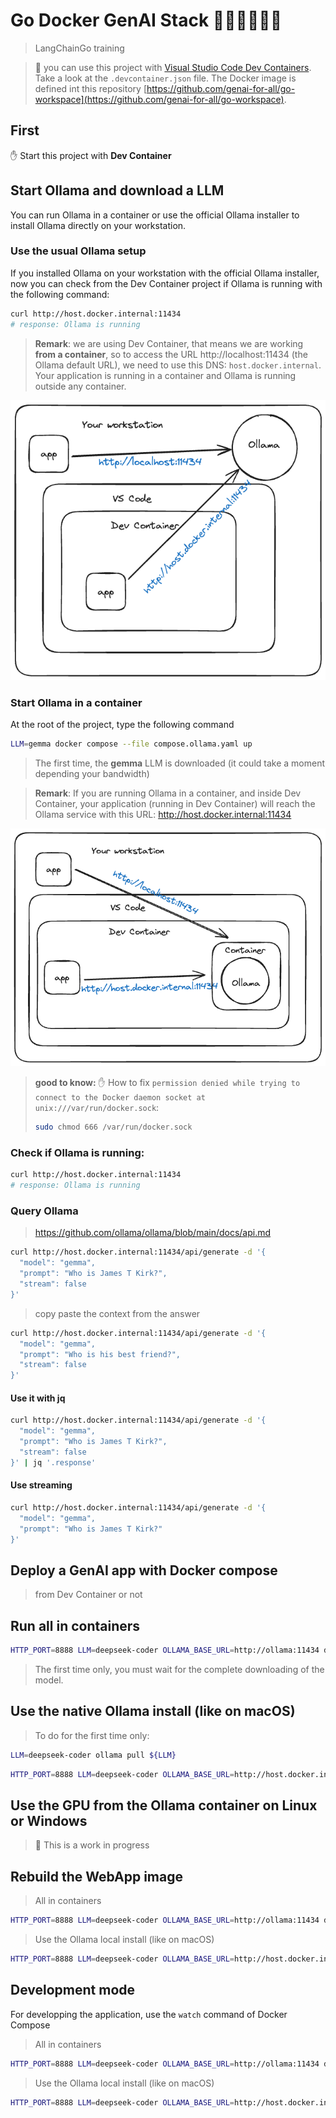 # Go Docker GenAI Stack 🩵🐳🤖🦜🔗🦙
> LangChainGo training

> 👋 you can use this project with [Visual Studio Code Dev Containers](https://code.visualstudio.com/docs/devcontainers/containers). Take a look at the `.devcontainer.json` file. The Docker image is defined int this repository [https://github.com/genai-for-all/go-workspace](https://github.com/genai-for-all/go-workspace).


## First

✋ Start this project with **Dev Container**

## Start Ollama and download a LLM

You can run Ollama in a container or use the official Ollama installer to install Ollama directly on your workstation.

### Use the usual Ollama setup

If you installed Ollama on your workstation with the official Ollama installer, now you can check from the Dev Container project if Ollama is running with the following command:

```bash
curl http://host.docker.internal:11434
# response: Ollama is running
```

> **Remark**: we are using Dev Container, that means we are working **from a container**, so to access the URL http://localhost:11434 (the Ollama default URL), we need to use this DNS: `host.docker.internal`. Your application is running in a container and Ollama is running outside any container.

![ollama-1](./sketches/ollama.local.excalidraw.png)


### Start Ollama in a container

At the root of the project, type the following command
```bash
LLM=gemma docker compose --file compose.ollama.yaml up
```
> The first time, the **gemma** LLM is downloaded (it could take a moment depending your bandwidth)

> **Remark**: If you are running Ollama in a container, and inside Dev Container, your application (running in Dev Container) will reach the Ollama service with this URL: http://host.docker.internal:11434

![ollama-2](./sketches/ollama.container.excalidraw.png)


> **good to know:** ✋ How to fix `permission denied while trying to connect to the Docker daemon socket at unix:///var/run/docker.sock`:
> ```bash
> sudo chmod 666 /var/run/docker.sock
> ```

### Check if Ollama is running:
```bash
curl http://host.docker.internal:11434
# response: Ollama is running
```

### Query Ollama

> https://github.com/ollama/ollama/blob/main/docs/api.md


```bash
curl http://host.docker.internal:11434/api/generate -d '{
  "model": "gemma",
  "prompt": "Who is James T Kirk?",
  "stream": false
}'
```
> copy paste the context from the answer


```bash
curl http://host.docker.internal:11434/api/generate -d '{
  "model": "gemma",
  "prompt": "Who is his best friend?",
  "stream": false
}'
```


#### Use it with jq
```bash
curl http://host.docker.internal:11434/api/generate -d '{
  "model": "gemma",
  "prompt": "Who is James T Kirk?",
  "stream": false
}' | jq '.response'
```

#### Use streaming
```bash
curl http://host.docker.internal:11434/api/generate -d '{
  "model": "gemma",
  "prompt": "Who is James T Kirk?"
}' 
```




## Deploy a GenAI app with Docker compose
> from Dev Container or not

## Run all in containers

```bash
HTTP_PORT=8888 LLM=deepseek-coder OLLAMA_BASE_URL=http://ollama:11434 docker compose --profile container up
```
> The first time only, you must wait for the complete downloading of the model.

## Use the native Ollama install (like on macOS)

> To do for the first time only:
```bash
LLM=deepseek-coder ollama pull ${LLM}
```

```bash
HTTP_PORT=8888 LLM=deepseek-coder OLLAMA_BASE_URL=http://host.docker.internal:11434 docker compose --profile webapp up
```

## Use the GPU from the Ollama container on Linux or Windows

> 🚧 This is a work in progress


## Rebuild the WebApp image

> All in containers
```bash
HTTP_PORT=8888 LLM=deepseek-coder OLLAMA_BASE_URL=http://ollama:11434 docker compose --profile container up --build
```

> Use the Ollama local install (like on macOS)
```bash
HTTP_PORT=8888 LLM=deepseek-coder OLLAMA_BASE_URL=http://host.docker.internal:11434 docker compose --profile webapp up --build
```

## Development mode

For developping the application, use the `watch` command of Docker Compose

> All in containers
```bash
HTTP_PORT=8888 LLM=deepseek-coder OLLAMA_BASE_URL=http://ollama:11434 docker compose --profile container watch
```
> Use the Ollama local install (like on macOS)
```bash
HTTP_PORT=8888 LLM=deepseek-coder OLLAMA_BASE_URL=http://host.docker.internal:11434 docker compose --profile webapp watch
```

